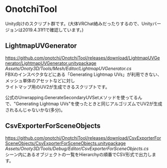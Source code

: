 # OnotchiTool
Unity向けのスクリプト群です。(大体VRChat絡みだったりするので、Unityバージョンは2019.4.31f1で確認しています。)

## LightmapUVGenerator
https://github.com/onotchi/OnotchiTool/releases/download/LightmapUVGenerator/LightmapUVGenerator.unitypackage
*Assets/Onoty3D/Tools/Mesh/Editor/LightmapUVGenerator.cs*  
FBXのインスペクタなどにある「Generating Lightmap UVs」が利用できない、メッシュ単体のアセットなどに対し  
ライトマップ用のUV2が生成できるスクリプトです。  

公式のUnwrapping.GenerateSecondaryUVSetメソッドを使ってるんで、"Generating Lightmap UVs"を使ったときと同じアルゴリズムでUV2が生成されるんじゃないかな(多分)。  
  
## CsvExporterForSceneObjects
https://github.com/onotchi/OnotchiTool/releases/download/CsvExporterForSceneObjects/CsvExporterForSceneObjects.unitypackage
*Assets/Onoty3D/Tools/Debug/Editor/CsvExporterForSceneObjects.cs*  
シーン内にあるオブジェクトの一覧をHierarchyの順番でCSV形式で出力します。

